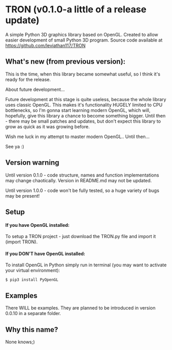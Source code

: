 # TRON (v0.1.0-a little of a release update)
A simple Python 3D graphics library based on OpenGL. Created to allow easier development of small Python 3D program. Source code available at https://github.com/leviathan117/TRON

## What's new (from previous version):
This is the time, when this library became somewhat useful, so I think it's ready for the release.
 
About future development... 

Future development at this stage is quite useless, because the whole library uses classic OpenGL. This makes it's functionality HUGELY limited to CPU bottlenecks, so I'm gonna start learning modern OpenGL, which will, hopefully, give this library a chance to become something bigger. Until then - there may be small patches and updates, but don't expect this library to grow as quick as it was growing before.

Wish me luck in my attempt to master modern OpenGL.. Until then...

See ya :) 

## Version warning
Until version 0.1.0 - code structure, names and function implementations may change chaotically. Version in README.md may not be updated.

Until version 1.0.0 - code won't be fully tested, so a huge variety of bugs may be present!

## Setup
#### If you have OpenGL installed:

To setup a TRON project - just download the TRON.py file and import it (import TRON).

#### If you DON'T have OpenGL installed:

To install OpenGL in Python simply run in terminal (you may want to activate your virtual environment):

    $ pip3 install PyOpenGL

## Examples
There WILL be examples. They are planned to be introduced in version 0.0.10 in a separate folder.

## Why this name?
None knows;)
